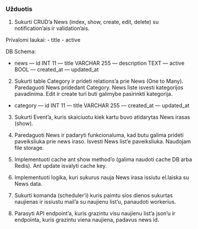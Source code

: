 ### Užduotis

1. Sukurti CRUD’a News (index, show, create, edit, delete) su notification’ais ir validation’ais.

Privalomi laukai:
    - title
    - active

DB Schema:

- news
  — id INT 11
  — title VARCHAR 255
  — description TEXT
  — active BOOL
  — created_at
  — updated_at

2. Sukurti table Category ir prideti relations’a prie News (One to Many). Paredaguoti News pridedant Category. 
   News liste isvesti kategorijos pavadinima. Edit ir create turi buti galimybe pasirinkti kategorija.
- category
  — id INT 11
  — title VARCHAR 255
  — created_at
  — updated_at

3. Sukurti Event’a, kuris skaiciuotu kiek kartu buvo atidarytas News irasas (show).

4. Paredaguoti News ir padaryti funkcionaluma, kad butu galima prideti paveiksliuka prie news iraso. 
   Isvesti News list’e paveiksliuka. Naudojam file storage.

5. Implementuoti cache ant show method’o (galima naudoti cache DB arba Redis). Ant update isvalyti cache key.

6. Implementuoti logika, kuri sukurus nauja News irasa issiutu el.laiska su News data.

7. Sukurti komanda (scheduler’i) kuris paimtu sios dienos sukurtas naujienas ir issiustu mail’a su naujienu list’u, panaudoti workerius.

8. Parasyti API endpoint’a, kuris grazintu visu naujienu list’a json’u ir endpointa, kuris grazintu viena naujiena, padavus news id.
